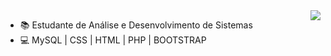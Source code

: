 <img align="right" src="https://github.com/LunnaC/LunnaC/raw/main/coffee-break.png" widht="350"/>

- :books: Estudante de Análise e Desenvolvimento de Sistemas
- :computer: MySQL | CSS | HTML | PHP | BOOTSTRAP 